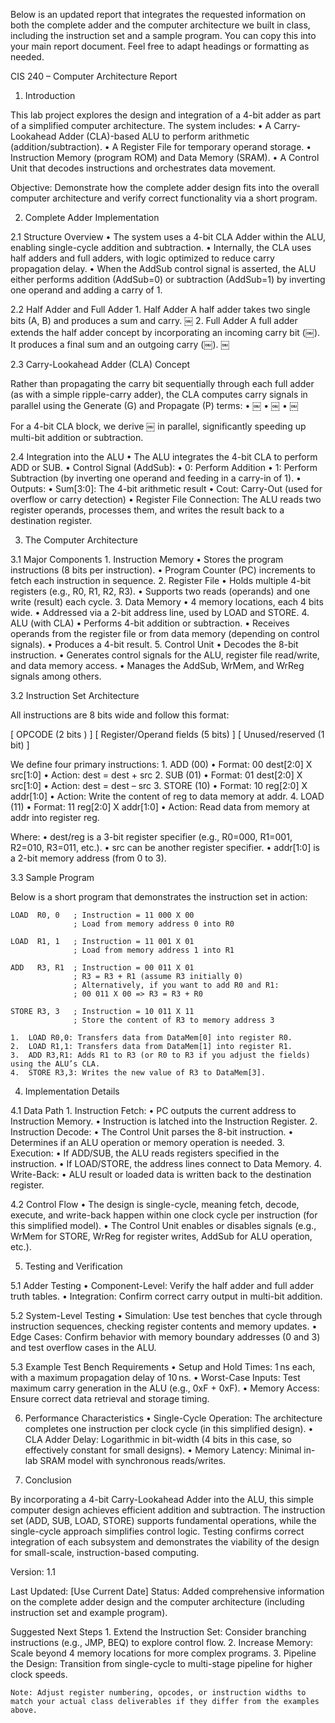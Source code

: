 Below is an updated report that integrates the requested information on both the complete adder and the computer architecture we built in class, including the instruction set and a sample program. You can copy this into your main report document. Feel free to adapt headings or formatting as needed.

CIS 240 – Computer Architecture Report

1. Introduction

This lab project explores the design and integration of a 4-bit adder as part of a simplified computer architecture. The system includes:
	•	A Carry-Lookahead Adder (CLA)-based ALU to perform arithmetic (addition/subtraction).
	•	A Register File for temporary operand storage.
	•	Instruction Memory (program ROM) and Data Memory (SRAM).
	•	A Control Unit that decodes instructions and orchestrates data movement.

Objective: Demonstrate how the complete adder design fits into the overall computer architecture and verify correct functionality via a short program.

2. Complete Adder Implementation

2.1 Structure Overview
	•	The system uses a 4-bit CLA Adder within the ALU, enabling single-cycle addition and subtraction.
	•	Internally, the CLA uses half adders and full adders, with logic optimized to reduce carry propagation delay.
	•	When the AddSub control signal is asserted, the ALU either performs addition (AddSub=0) or subtraction (AddSub=1) by inverting one operand and adding a carry of 1.

2.2 Half Adder and Full Adder
	1.	Half Adder
A half adder takes two single bits (A, B) and produces a sum and carry.
￼
	2.	Full Adder
A full adder extends the half adder concept by incorporating an incoming carry bit (￼). It produces a final sum and an outgoing carry (￼).
￼

2.3 Carry-Lookahead Adder (CLA) Concept

Rather than propagating the carry bit sequentially through each full adder (as with a simple ripple-carry adder), the CLA computes carry signals in parallel using the Generate (G) and Propagate (P) terms:
	•	￼
	•	￼
	•	￼

For a 4-bit CLA block, we derive ￼ in parallel, significantly speeding up multi-bit addition or subtraction.

2.4 Integration into the ALU
	•	The ALU integrates the 4-bit CLA to perform ADD or SUB.
	•	Control Signal (AddSub):
	•	0: Perform Addition
	•	1: Perform Subtraction (by inverting one operand and feeding in a carry-in of 1).
	•	Outputs:
	•	Sum[3:0]: The 4-bit arithmetic result
	•	Cout: Carry-Out (used for overflow or carry detection)
	•	Register File Connection: The ALU reads two register operands, processes them, and writes the result back to a destination register.

3. The Computer Architecture

3.1 Major Components
	1.	Instruction Memory
	•	Stores the program instructions (8 bits per instruction).
	•	Program Counter (PC) increments to fetch each instruction in sequence.
	2.	Register File
	•	Holds multiple 4-bit registers (e.g., R0, R1, R2, R3).
	•	Supports two reads (operands) and one write (result) each cycle.
	3.	Data Memory
	•	4 memory locations, each 4 bits wide.
	•	Addressed via a 2-bit address line, used by LOAD and STORE.
	4.	ALU (with CLA)
	•	Performs 4-bit addition or subtraction.
	•	Receives operands from the register file or from data memory (depending on control signals).
	•	Produces a 4-bit result.
	5.	Control Unit
	•	Decodes the 8-bit instruction.
	•	Generates control signals for the ALU, register file read/write, and data memory access.
	•	Manages the AddSub, WrMem, and WrReg signals among others.

3.2 Instruction Set Architecture

All instructions are 8 bits wide and follow this format:

  [ OPCODE (2 bits ) ] [ Register/Operand fields (5 bits) ] [ Unused/reserved (1 bit) ]

We define four primary instructions:
	1.	ADD (00)
	•	Format: 00 dest[2:0] X src[1:0]
	•	Action: dest = dest + src
	2.	SUB (01)
	•	Format: 01 dest[2:0] X src[1:0]
	•	Action: dest = dest – src
	3.	STORE (10)
	•	Format: 10 reg[2:0] X addr[1:0]
	•	Action: Write the content of reg to data memory at addr.
	4.	LOAD (11)
	•	Format: 11 reg[2:0] X addr[1:0]
	•	Action: Read data from memory at addr into register reg.

Where:
	•	dest/reg is a 3-bit register specifier (e.g., R0=000, R1=001, R2=010, R3=011, etc.).
	•	src can be another register specifier.
	•	addr[1:0] is a 2-bit memory address (from 0 to 3).

3.3 Sample Program

Below is a short program that demonstrates the instruction set in action:

    LOAD  R0, 0   ; Instruction = 11 000 X 00
                  ; Load from memory address 0 into R0

    LOAD  R1, 1   ; Instruction = 11 001 X 01
                  ; Load from memory address 1 into R1

    ADD   R3, R1  ; Instruction = 00 011 X 01
                  ; R3 = R3 + R1 (assume R3 initially 0)
                  ; Alternatively, if you want to add R0 and R1:
                  ; 00 011 X 00 => R3 = R3 + R0

    STORE R3, 3   ; Instruction = 10 011 X 11
                  ; Store the content of R3 to memory address 3

	1.	LOAD R0,0: Transfers data from DataMem[0] into register R0.
	2.	LOAD R1,1: Transfers data from DataMem[1] into register R1.
	3.	ADD R3,R1: Adds R1 to R3 (or R0 to R3 if you adjust the fields) using the ALU’s CLA.
	4.	STORE R3,3: Writes the new value of R3 to DataMem[3].

4. Implementation Details

4.1 Data Path
	1.	Instruction Fetch:
	•	PC outputs the current address to Instruction Memory.
	•	Instruction is latched into the Instruction Register.
	2.	Instruction Decode:
	•	The Control Unit parses the 8-bit instruction.
	•	Determines if an ALU operation or memory operation is needed.
	3.	Execution:
	•	If ADD/SUB, the ALU reads registers specified in the instruction.
	•	If LOAD/STORE, the address lines connect to Data Memory.
	4.	Write-Back:
	•	ALU result or loaded data is written back to the destination register.

4.2 Control Flow
	•	The design is single-cycle, meaning fetch, decode, execute, and write-back happen within one clock cycle per instruction (for this simplified model).
	•	The Control Unit enables or disables signals (e.g., WrMem for STORE, WrReg for register writes, AddSub for ALU operation, etc.).

5. Testing and Verification

5.1 Adder Testing
	•	Component-Level: Verify the half adder and full adder truth tables.
	•	Integration: Confirm correct carry output in multi-bit addition.

5.2 System-Level Testing
	•	Simulation: Use test benches that cycle through instruction sequences, checking register contents and memory updates.
	•	Edge Cases: Confirm behavior with memory boundary addresses (0 and 3) and test overflow cases in the ALU.

5.3 Example Test Bench Requirements
	•	Setup and Hold Times: 1 ns each, with a maximum propagation delay of 10 ns.
	•	Worst-Case Inputs: Test maximum carry generation in the ALU (e.g., 0xF + 0xF).
	•	Memory Access: Ensure correct data retrieval and storage timing.

6. Performance Characteristics
	•	Single-Cycle Operation: The architecture completes one instruction per clock cycle (in this simplified design).
	•	CLA Adder Delay: Logarithmic in bit-width (4 bits in this case, so effectively constant for small designs).
	•	Memory Latency: Minimal in-lab SRAM model with synchronous reads/writes.

7. Conclusion

By incorporating a 4-bit Carry-Lookahead Adder into the ALU, this simple computer design achieves efficient addition and subtraction. The instruction set (ADD, SUB, LOAD, STORE) supports fundamental operations, while the single-cycle approach simplifies control logic. Testing confirms correct integration of each subsystem and demonstrates the viability of the design for small-scale, instruction-based computing.

Version: 1.1

Last Updated: [Use Current Date]
Status: Added comprehensive information on the complete adder design and the computer architecture (including instruction set and example program).

Suggested Next Steps
	1.	Extend the Instruction Set: Consider branching instructions (e.g., JMP, BEQ) to explore control flow.
	2.	Increase Memory: Scale beyond 4 memory locations for more complex programs.
	3.	Pipeline the Design: Transition from single-cycle to multi-stage pipeline for higher clock speeds.

	Note: Adjust register numbering, opcodes, or instruction widths to match your actual class deliverables if they differ from the examples above.
    